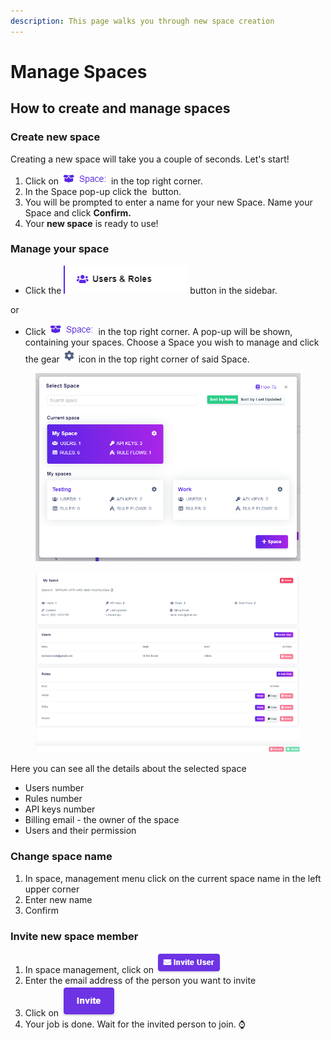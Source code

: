 ```yaml
---
description: This page walks you through new space creation
---
```


# Manage Spaces

## How to create and manage spaces

### Create new space

Creating a new space will take you a couple of seconds. Let's start!

1. Click on ![](<../.gitbook/assets/image (49).png>) in the top right corner.
2. In the Space pop-up click the <img src="../.gitbook/assets/image (54).png" alt="" data-size="line"> button.
3. You will be prompted to enter a name for your new Space. Name your Space and click **Confirm.**
4. Your **new space** is ready to use!

### Manage your space

* Click the <img src="../.gitbook/assets/image (140).png" alt="" data-size="line"> button in the sidebar.

or

* Click ![](<../.gitbook/assets/image (49).png>) in the top right corner. A pop-up will be shown, containing your spaces. Choose a Space you wish to manage and click the gear <img src="../.gitbook/assets/image (78).png" alt="" data-size="line"> icon in the top right corner of said Space.

<figure><img src="../.gitbook/assets/image (252).png" alt=""><figcaption></figcaption></figure>



<figure><img src="../.gitbook/assets/image (175).png" alt=""><figcaption></figcaption></figure>

Here you can see all the details about the selected space

* Users number
* Rules number
* API keys number
* Billing email - the owner of the space
* Users and their permission

### Change space name

1. In space, management menu click on the current space name in the left upper corner
2. Enter new name
3. Confirm

### Invite new space member

1. In space management, click on ![](<../.gitbook/assets/image (58).png>)
2. Enter the email address of the person you want to invite
3. Click on <img src="../.gitbook/assets/image (59) (1).png" alt="" data-size="line">
4. Your job is done. Wait for the invited person to join. :watch:
